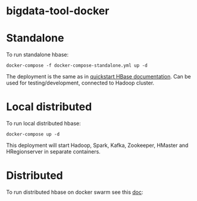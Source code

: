# bigdata-tool-docker

# Standalone
To run standalone hbase:
```
docker-compose -f docker-compose-standalone.yml up -d
```
The deployment is the same as in [quickstart HBase documentation](https://hbase.apache.org/book.html#quickstart).
Can be used for testing/development, connected to Hadoop cluster.

# Local distributed
To run local distributed hbase:
```
docker-compose up -d
```

This deployment will start Hadoop, Spark, Kafka, Zookeeper, HMaster and HRegionserver in separate containers.

# Distributed
To run distributed hbase on docker swarm see this [doc](./distributed/README.md):
